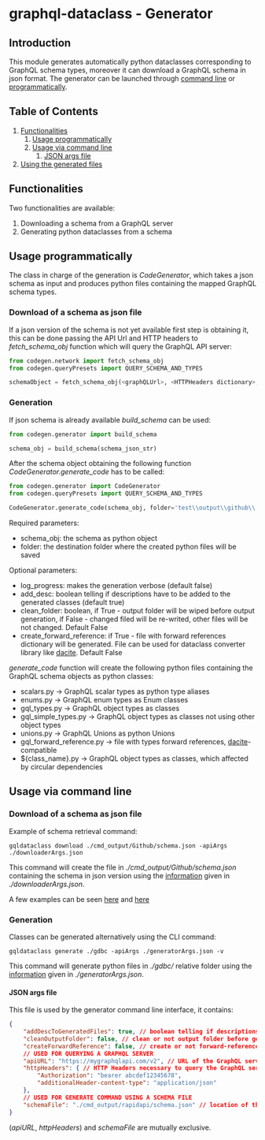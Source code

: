 # graphql-dataclass - Generator

## Introduction

This module generates automatically python dataclasses corresponding to GraphQL schema types, moreover it can download a GraphQL schema in json format.
The generator can be launched through [command line](#usage-via-command-line) or [programmatically](#usage-programmatically).


## Table of Contents

1. [Functionalities](#functionalities)
    1. [Usage programmatically](#usage-programmatically)
    2. [Usage via command line](#usage-via-command-line)
        1. [JSON args file](#json-args-file)
2. [Using the generated files](#using-the-generated-files)


## Functionalities

Two functionalities are available:

1) Downloading a schema from a GraphQL server
2) Generating python dataclasses from a schema


## Usage programmatically

The class in charge of the generation is _CodeGenerator_, which takes a json schema as input and produces python files containing the mapped GraphQL schema types.

### Download of a schema as json file

If a json version of the schema is not yet available first step is obtaining it, this can be done passing the API Url and HTTP headers to _fetch_schema_obj_ function which will query the GraphQL API server:

```python
from codegen.network import fetch_schema_obj
from codegen.queryPresets import QUERY_SCHEMA_AND_TYPES

schemaObject = fetch_schema_obj(<graphQLUrl>, <HTTPHeaders dictionary>, QUERY_SCHEMA_AND_TYPES)
```

### Generation

If json schema is already available _build_schema_ can be used:

```python
from codegen.generator import build_schema

schema_obj = build_schema(schema_json_str)
```

After the schema object obtaining the following function _CodeGenerator.generate_code_ has to be called:

```python
from codegen.generator import CodeGenerator
from codegen.queryPresets import QUERY_SCHEMA_AND_TYPES

CodeGenerator.generate_code(schema_obj, folder='test\\output\\github\\', log_progress=False, add_desc=True)
```

Required parameters:

* schema_obj: the schema as python object
* folder: the destination folder where the created python files will be saved

Optional parameters:

* log_progress: makes the generation verbose (default false)
* add_desc: boolean telling if descriptions have to be added to the generated classes (default true)
* clean_folder: boolean, if True - output folder will be wiped before output generation, if False - changed filed will be re-writed, other files will be not changed. Default False
* create_forward_reference: if True - file with forward references dictionary will be generated. File can be used for dataclass converter library like [dacite](https://github.com/konradhalas/dacite). Default False

_generate_code_ function will create the following python files containing the GraphQL schema objects as python classes:

* scalars.py -> GraphQL scalar types as python type aliases
* enums.py -> GraphQL enum types as Enum classes
* gql_types.py -> GraphQL object types as classes
* gql_simple_types.py -> GraphQL object types as classes not using other object types
* unions.py -> GraphQL Unions as python Unions
* gql_forward_reference.py -> file with types forward references, [dacite](https://github.com/konradhalas/dacite)-compatible
* ${class_name}.py -> GraphQL object types as classes, which affected by circular dependencies


## Usage via command line

### Download of a schema as json file

Example of schema retrieval command:

```
gqldataclass download ./cmd_output/Github/schema.json -apiArgs ./downloaderArgs.json
```

This command will create the file in _./cmd_output/Github/schema.json_ containing the schema in json version using the [information](#json-args-file) given in _./downloaderArgs.json_.


A few examples can be seen [here](https://github.com/nikikuzi/graphql-dataclass/blob/develop/tests/gdbc_unittest.py#L9) and [here](https://github.com/nikikuzi/graphql-dataclass/blob/develop/tests/gh_unittest.py#L13)


### Generation

Classes can be generated alternatively using the CLI command:

```
gqldataclass generate ./gdbc -apiArgs ./generatorArgs.json -v
```

This command will generate python files in _./gdbc/_ relative folder using the [information](#json-args-file) given in _./generatorArgs.json_.


#### JSON args file

This file is used by the generator command line interface, it contains:

```json
{
    "addDescToGeneratedFiles": true, // boolean telling if descriptions have to be added to the generated classes (strongly advised to be true)
    "cleanOutputFolder": false, // clean or not output folder before generation
    "createForwardReference": false, // create or not forward-reference file
    // USED FOR QUERYING A GRAPHQL SERVER
    "apiURL": "https://mygraphqlapi.com/v2", // URL of the GraphQL server to query
    "httpHeaders": { // HTTP Headers necessary to query the GraphQL server
        "Authorization": "bearer abcdef12345678",
        "additionalHeader-content-type": "application/json"
    },
    // USED FOR GENERATE COMMAND USING A SCHEMA FILE
    "schemaFile": "./cmd_output/rapidapi/schema.json" // location of the json version of schema file
}
```

(_apiURL_, _httpHeaders_) and _schemaFile_ are mutually exclusive.